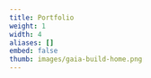 ```yaml
---
title: Portfolio
weight: 1
width: 4
aliases: []
embed: false
thumb: images/gaia-build-home.png
---
```

